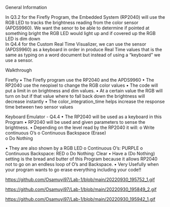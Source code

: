 General Information 

In Q3.2 for the Firefly Program, the Embedded System (RP2040) will use the RGB LED to tracks the brightness reading from the color sensor (APDS9960). We want the senor to be able to determine if pointed at something bright the RGB LED would light up and if covered up the RGB LED is dim down  
In Q4.4 for the Custom Real Time Visualizer, we can use the sensor (APDS9960) as a keyboard in order in produce Real Time values that is the same as typing on a word document but instead of using a “keyboard” we use a sensor.


Walkthrough

Firefly
•	The Firefly program use the RP2040 and the APDS9960
•	The RP2040 use the neopixel to change the RGB color values 
•	The code will put a limit in on brightness and dim values. 
•	At a certain value the RGB will turn on but if that value where to fall back down the brightness will decrease instantly 
•	The color_integration_time helps increase the response time between two sensor values  


Keyboard Emulator - Q4.4
•	The RP2040 will be used as a keyboard in this Program
•	RP2040 will be used and given parameters to sense the brightness. 
•	Depending on the level read by the RP2040 it will:
o	Write continuous O’s
o	Continuous Backspace (Erase)  
o	Do Nothing  

•	They are also shown by a RGB LED
o	Continuous O’s: PURPLE 
o	Continuous Backspace: RED
o	Do Nothing: Clear 
•	Have a (Do Nothing) setting is the bread and butter of this Program because it allows RP2040 not to go on an endless loop of O’s and Backspace.
•	Very Usefully when your program wants to go erase everything including your code!!


https://github.com/Osamuyi97/Lab-1/blob/main/20220930_195752_1.gif 

https://github.com/Osamuyi97/Lab-1/blob/main/20220930_195849_2.gif

https://github.com/Osamuyi97/Lab-1/blob/main/20220930_195942_1.gif

